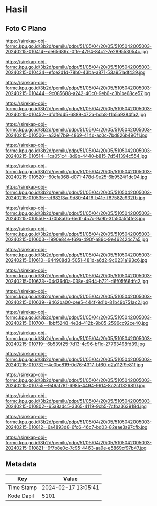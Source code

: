 # Hasil

## Foto C Plano

https://sirekap-obj-formc.kpu.go.id/3b2d/pemilu/pdpr/51/05/04/20/05/5105042005003-20240215-010414--de65689c-0ffe-4794-84c2-7e289553054c.jpg

https://sirekap-obj-formc.kpu.go.id/3b2d/pemilu/pdpr/51/05/04/20/05/5105042005003-20240215-010434--efce2d1d-78b0-43ba-a871-53a951adf439.jpg

https://sirekap-obj-formc.kpu.go.id/3b2d/pemilu/pdpr/51/05/04/20/05/5105042005003-20240215-010444--9c085688-a242-40c0-9eb6-c3b1be68ce57.jpg

https://sirekap-obj-formc.kpu.go.id/3b2d/pemilu/pdpr/51/05/04/20/05/5105042005003-20240215-010452--dfdf9d45-6889-472a-bcb8-f1a5a9384fa2.jpg

https://sirekap-obj-formc.kpu.go.id/3b2d/pemilu/pdpr/51/05/04/20/05/5105042005003-20240215-010506--a32e17b9-4869-414d-ac0c-7bd826b496f1.jpg

https://sirekap-obj-formc.kpu.go.id/3b2d/pemilu/pdpr/51/05/04/20/05/5105042005003-20240215-010514--1ca051c4-8d9b-4440-b815-7d541394c554.jpg

https://sirekap-obj-formc.kpu.go.id/3b2d/pemilu/pdpr/51/05/04/20/05/5105042005003-20240215-010520--60cfa368-d071-478d-9e25-6b9524f1dc94.jpg

https://sirekap-obj-formc.kpu.go.id/3b2d/pemilu/pdpr/51/05/04/20/05/5105042005003-20240215-010535--cf682f3a-9d80-44f6-b41e-f87582c932fb.jpg

https://sirekap-obj-formc.kpu.go.id/3b2d/pemilu/pdpr/51/05/04/20/05/5105042005003-20240215-010550--d70b8a0b-6edf-457c-9a9b-3fa50a5f4fe3.jpg

https://sirekap-obj-formc.kpu.go.id/3b2d/pemilu/pdpr/51/05/04/20/05/5105042005003-20240215-010603--1990e84e-f69a-490f-a89c-9e462424c7a5.jpg

https://sirekap-obj-formc.kpu.go.id/3b2d/pemilu/pdpr/51/05/04/20/05/5105042005003-20240215-010610--944908d3-5051-481d-a6d2-9c0231a193c6.jpg

https://sirekap-obj-formc.kpu.go.id/3b2d/pemilu/pdpr/51/05/04/20/05/5105042005003-20240215-010623--04d36d0a-038e-49d4-b721-d6f05f66dfc2.jpg

https://sirekap-obj-formc.kpu.go.id/3b2d/pemilu/pdpr/51/05/04/20/05/5105042005003-20240215-010639--9462ba00-cee5-444f-9d1b-81b49b751ac2.jpg

https://sirekap-obj-formc.kpu.go.id/3b2d/pemilu/pdpr/51/05/04/20/05/5105042005003-20240215-010700--1bbf5248-4e3d-412b-9b05-2596cc92ce40.jpg

https://sirekap-obj-formc.kpu.go.id/3b2d/pemilu/pdpr/51/05/04/20/05/5105042005003-20240215-010719--6b539f25-7d13-4c96-bf1d-27763498fd39.jpg

https://sirekap-obj-formc.kpu.go.id/3b2d/pemilu/pdpr/51/05/04/20/05/5105042005003-20240215-010732--4c0be819-0d76-4317-bf60-d2a112f9e81f.jpg

https://sirekap-obj-formc.kpu.go.id/3b2d/pemilu/pdpr/51/05/04/20/05/5105042005003-20240215-010755--949af78f-6985-4494-9614-8c2cf13268f0.jpg

https://sirekap-obj-formc.kpu.go.id/3b2d/pemilu/pdpr/51/05/04/20/05/5105042005003-20240215-010802--65a8adc5-3365-4119-9cb5-7cfba363918d.jpg

https://sirekap-obj-formc.kpu.go.id/3b2d/pemilu/pdpr/51/05/04/20/05/5105042005003-20240215-010812--6a4893d8-6fc6-46c7-bd03-82eae3a97cfb.jpg

https://sirekap-obj-formc.kpu.go.id/3b2d/pemilu/pdpr/51/05/04/20/05/5105042005003-20240215-010821--9f7b8e0c-7c95-4463-aa9e-e5869cf97b47.jpg


## Metadata

| Key        | Value               |
| ---------- | ------------------- |
| Time Stamp | 2024-02-17 13:05:41 |
| Kode Dapil | 5101                |



